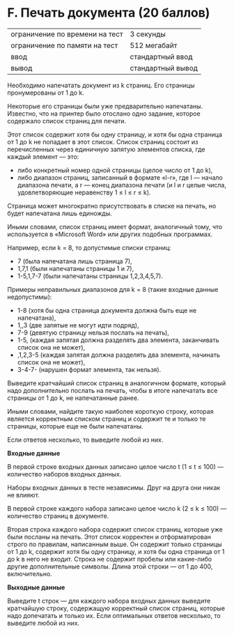 # F. Печать документа (20 баллов)

|                                |                   |
|--------------------------------|-------------------|
| ограничение по времени на тест | 3 секунды         |
| ограничение по памяти на тест  | 512 мегабайт      |
| ввод                           | стандартный ввод  |
| вывод                          | стандартный вывод |

Необходимо напечатать документ из k страниц. Его страницы пронумерованы от 1 до k.

Некоторые его страницы были уже предварительно напечатаны. Известно, что на принтер было отослано одно задание, которое
содержало список страниц для печати.

Этот список содержит хотя бы одну страницу, и хотя бы одна страница от 1 до k не попадает в этот список. Список страниц
состоит из перечисленных через единичную запятую элементов списка, где каждый элемент — это:

* либо конкретный номер одной страницы (целое число от 1 до k),
* либо диапазон страниц, записанный в формате «l-r», где l — начало диапазона печати, а r — конец диапазона печати (и l
  и r целые числа, удовлетворяющие неравенству 1 ≤ l ≤ r ≤ k).

Страница может многократно присутствовать в списке на печать, но будет напечатана лишь единожды.

Иными словами, список страниц имеет формат, аналогичный тому, что используется в «Microsoft Word» или других подобных
программах.

Например, если k = 8, то допустимые списки страниц:

* 7 (была напечатана лишь страница 7),
* 1,7,1 (были напечатаны страницы 1 и 7),
* 1-5,1,7-7 (были напечатаны страницы 1,2,3,4,5,7).

Примеры неправильных диапазонов для k = 8 (такие входные данные недопустимы):

* 1-8 (хотя бы одна страница документа должна быть еще не напечатана),
* 1,,3 (две запятые не могут идти подряд),
* 7-9 (девятую страницу нельзя послать на печать),
* 1-5, (каждая запятая должна разделять два элемента, заканчивать список она не может),
* ,1,2,3-5 (каждая запятая должна разделять два элемента, начинать список она не может),
* 3-4-7- (нарушен формат элемента, так нельзя).

Выведите кратчайший список страниц в аналогичном формате, который надо дополнительно послать на печать, чтобы в итоге
напечатать все страницы от 1 до k, не напечатанные ранее.

Иными словами, найдите такую наиболее короткую строку, которая является корректным списком страниц и содержит те и
только те страницы, которые еще не были напечатаны.

Если ответов несколько, то выведите любой из них.

**Входные данные**

В первой строке входных данных записано целое число t (1 ≤ t ≤ 100) — количество наборов входных данных.

Наборы входных данных в тесте независимы. Друг на друга они никак не влияют.

В первой строке каждого набора записано целое число k (2 ≤ k ≤ 100) — количество страниц в документе.

Вторая строка каждого набора содержит список страниц, которые уже были посланы на печать. Этот список корректен и
отформатирован строго по правилам, написанным выше. Он содержит только страницы от 1 до k, содержит хотя бы одну
страницу, и хотя бы одна страница от 1 до k в него не входит. Строка не содержит пробелы или какие-либо другие
дополнительные символы. Длина этой строки — от 1 до 400, включительно.

**Выходные данные**

Выведите t строк — для каждого набора входных данных выведите кратчайшую строку, содержащую корректный список страниц,
которые надо допечатать и только их. Если оптимальных ответов несколько, то выведите любой из них.